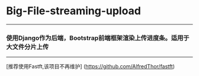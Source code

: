 # Big-File-streaming-upload
---

### 使用Django作为后端，Bootstrap前端框架渲染上传进度条。适用于大文件分片上传

---

[推荐使用Fastft,该项目不再维护] (https://github.com/AlfredThor/fastft)
